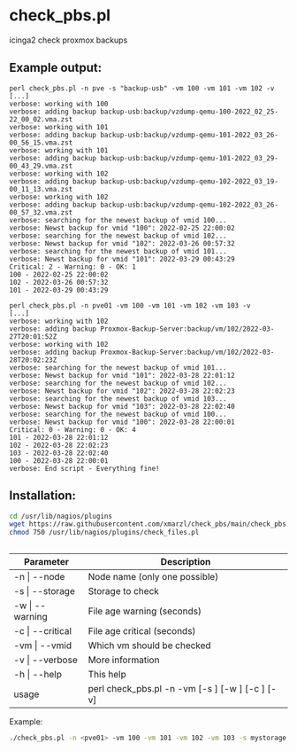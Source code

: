 # check_pbs.pl
icinga2 check proxmox backups

## Example output:
```
perl check_pbs.pl -n pve -s "backup-usb" -vm 100 -vm 101 -vm 102 -v
[...]
verbose: working with 100
verbose: adding backup backup-usb:backup/vzdump-qemu-100-2022_02_25-22_00_02.vma.zst
verbose: working with 101
verbose: adding backup backup-usb:backup/vzdump-qemu-101-2022_03_26-00_56_15.vma.zst
verbose: working with 101
verbose: adding backup backup-usb:backup/vzdump-qemu-101-2022_03_29-00_43_29.vma.zst
verbose: working with 102
verbose: adding backup backup-usb:backup/vzdump-qemu-102-2022_03_19-00_11_13.vma.zst
verbose: working with 102
verbose: adding backup backup-usb:backup/vzdump-qemu-102-2022_03_26-00_57_32.vma.zst
verbose: searching for the newest backup of vmid 100...
verbose: Newst backup for vmid "100": 2022-02-25 22:00:02
verbose: searching for the newest backup of vmid 102...
verbose: Newst backup for vmid "102": 2022-03-26 00:57:32
verbose: searching for the newest backup of vmid 101...
verbose: Newst backup for vmid "101": 2022-03-29 00:43:29
Critical: 2 - Warning: 0 - OK: 1
100 - 2022-02-25 22:00:02
102 - 2022-03-26 00:57:32
101 - 2022-03-29 00:43:29
```
```
perl check_pbs.pl -n pve01 -vm 100 -vm 101 -vm 102 -vm 103 -v
[...]
verbose: working with 102
verbose: adding backup Proxmox-Backup-Server:backup/vm/102/2022-03-27T20:01:52Z
verbose: working with 102
verbose: adding backup Proxmox-Backup-Server:backup/vm/102/2022-03-28T20:02:23Z
verbose: searching for the newest backup of vmid 101...
verbose: Newst backup for vmid "101": 2022-03-28 22:01:12
verbose: searching for the newest backup of vmid 102...
verbose: Newst backup for vmid "102": 2022-03-28 22:02:23
verbose: searching for the newest backup of vmid 103...
verbose: Newst backup for vmid "103": 2022-03-28 22:02:40
verbose: searching for the newest backup of vmid 100...
verbose: Newst backup for vmid "100": 2022-03-28 22:00:01
Critical: 0 - Warning: 0 - OK: 4
101 - 2022-03-28 22:01:12
102 - 2022-03-28 22:02:23
103 - 2022-03-28 22:02:40
100 - 2022-03-28 22:00:01
verbose: End script - Everything fine!
```


## Installation:
```sh
cd /usr/lib/nagios/plugins
wget https://raw.githubusercontent.com/xmarzl/check_pbs/main/check_pbs.pl
chmod 750 /usr/lib/nagios/plugins/check_files.pl
```
## 

| Parameter         | Description                   |
| ----------------- | ----------------------------- |
| -n  \| --node     | Node name (only one possible) |
| -s  \| --storage  | Storage to check              |
| -w  \| --warning  | File age warning (seconds)    |
| -c  \| --critical | File age critical (seconds)   |
| -vm \| --vmid     | Which vm should be checked    |
| -v  \| --verbose  | More information              |
| -h  \| --help     | This help                     |
| usage | perl check_pbs.pl -n <node> -vm <vmid> [-s <storagename>] [-w <warning>] [-c <critical>] [-v] |

Example:
```bash
./check_pbs.pl -n <pve01> -vm 100 -vm 101 -vm 102 -vm 103 -s mystorage -w 86400 -c 172800
```
